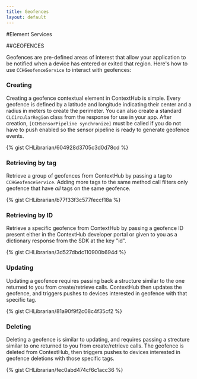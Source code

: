 ```yaml
---
title: Geofences
layout: default
---
```

#Element Services

##GEOFENCES

Geofences are pre-defined areas of interest that allow your application to be notified when a device has entered or exited that region. Here's how to use `CCHGeofenceService` to interact with geofences:
<br />

### Creating

Creating a geofence contextual element in ContextHub is simple. Every geofence is defined by a latitude and longitude indicating their center and a radius in meters to create the perimeter. You can also create a standard `CLCircularRegion` class from the response for use in your app. After creation, `[CCHSensorPipeline synchronize]` must be called if you do not have to push enabled so the sensor pipeline is ready to generate geofence events.

{% gist CHLibrarian/604928d3705c3d0d78cd %}
<br />

### Retrieving by tag

Retrieve a group of geofences from ContextHub by passing a tag to `CCHGeofenceService`. Adding more tags to the same method call filters only geofence that have *all* tags on the same geofence.

{% gist CHLibrarian/b77f33f3c577feccf18a %}
<br />

### Retrieving by ID

Retrieve a specific geofence from ContextHub by passing a geofence ID present either in the ContextHub developer portal or given to you as a dictionary response from the SDK at the key "id".

{% gist CHLibrarian/3d527dbdc110900b694d %}
<br />

### Updating

Updating a geofence requires passing back a structure similar to the one returned to you from create/retrieve calls. ContextHub then updates the geofence, and triggers pushes to devices interested in geofence with that specific tag.

{% gist CHLibrarian/81a90f9f2c08c4f35cf2 %}
<br />

### Deleting

Deleting a geofence is similar to updating, and requires passing a strecture similar to one returned to you from create/retrieve calls. The geofence is deleted from ContextHub, then triggers pushes to devices interested in geofence deletions with those specific tags.

{% gist CHLibrarian/fec0abd474cf6c1acc36 %}
<br />